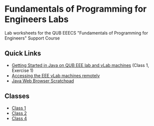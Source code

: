 # Fundamentals of Programming for Engineers Labs
Lab worksheets for the QUB EEECS "Fundamentals of Programming for Engineers" Support Course

## Quick Links
  - [Getting Started in Java on QUB EEE lab and vLab machines](class-1/exercise-1.md) (Class 1, Exercise 1)
  - [Accessing the EEE vLab machines remotely](remote-lab-access.md)
  - [Java Web Browser Scratchpad](https://www.w3schools.com/java/tryjava.asp?filename=demo_compiler)

## Classes

- [Class 1](class-1/README.md)
- [Class 2](class-2/README.md)
- [Class 4](class-4/README.md)
